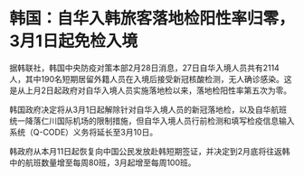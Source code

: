 # 韩国：自华入韩旅客落地检阳性率归零，3月1日起免检入境

据韩联社，韩国中央防疫对策本部2月28日消息，27日自华入境人员共有2114人，其中190名短期居留外籍人员在入境后接受新冠核酸检测，无人确诊感染。这是从上月2日起政府对自华入境人员实施落地检以来，落地检阳性率第五次为零。

韩国政府决定将从3月1日起解除针对自华入境人员的新冠落地检，以及自华航班统一降落仁川国际机场的限制措施，但自华入境人员行前检测和填写检疫信息输入系统（Q-CODE）义务将延长至3月10日。

韩政府从本月11日起恢复向中国公民发放赴韩短期签证，并决定到2月底将往返韩中的航班数量增至每周80班，3月起增至每周100班。

